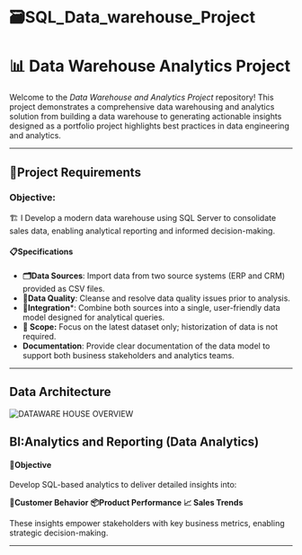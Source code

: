 # 🗃️SQL_Data_warehouse_Project
# 📊 Data Warehouse Analytics Project

Welcome to the *Data Warehouse and Analytics Project* repository!
This project demonstrates a comprehensive data warehousing and analytics solution from building a data warehouse to generating actionable insights designed as a portfolio project highlights best practices in data engineering and analytics.

---
## 🚀Project Requirements
### Objective:
🏗️ I Develop a modern data warehouse using SQL Server to consolidate sales data, enabling analytical reporting and informed decision-making.

#### 📋Specifications

- **🗂️Data Sources**: Import data from two source systems (ERP and CRM) provided as CSV files.
- **🧹Data Quality**: Cleanse and resolve data quality issues prior to analysis.
- **🔗Integration***: Combine both sources into a single, user-friendly data model designed for analytical queries.
- **📅 Scope:** Focus on the latest dataset only; historization of data is not required.
- **Documentation**: Provide clear documentation of the data model to support both business stakeholders and analytics teams.
  
---

## Data Architecture

![DATAWARE HOUSE OVERVIEW](https://github.com/user-attachments/assets/754ae150-7558-45cb-b2a1-a96b26f4af90)


## BI:Analytics and Reporting (Data Analytics)
#### 🎯Objective
Develop SQL-based analytics to deliver detailed insights into:

**👥Customer Behavior**
**📦Product Performance**
**📈 Sales Trends**

These insights empower stakeholders with key business metrics, enabling strategic decision-making.

---





